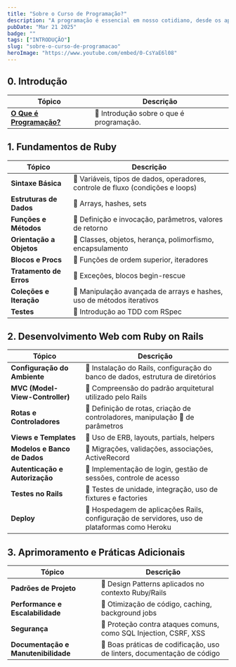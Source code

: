 ```yaml
---
title: "Sobre o Curso de Programação?"
description: "A programação é essencial em nosso cotidiano, desde os aplicativos que usamos no celular até os sistemas que operam em empresas, governos e até em satélites. Através da programação, podemos criar soluções para problemas, automatizar processos e inovar em diversas áreas."
pubDate: "Mar 21 2025"
badge: ""
tags: ["INTRODUÇÃO"]
slug: "sobre-o-curso-de-programacao"
heroImage: "https://www.youtube.com/embed/0-CsYaE6l08"
---
```


## 0. Introdução

| **Tópico**                    | **Descrição**                                                     |
|-------------------------------|-------------------------------------------------------------------|
| [**O Que é Programação?**](o-que-e-programacao)             | 📑 Introdução sobre o que é programação. |

## 1. Fundamentos de Ruby

| **Tópico**                    | **Descrição**                                                     |
|-------------------------------|-------------------------------------------------------------------|
| **Sintaxe Básica**             | 📑 Variáveis, tipos de dados, operadores, controle de fluxo (condições e loops) |
| **Estruturas de Dados**        | 📑 Arrays, hashes, sets                                             |
| **Funções e Métodos**          | 📑 Definição e invocação, parâmetros, valores de retorno            |
| **Orientação a Objetos**       | 📑 Classes, objetos, herança, polimorfismo, encapsulamento          |
| **Blocos e Procs**             | 📑 Funções de ordem superior, iteradores                            |
| **Tratamento de Erros**        | 📑 Exceções, blocos begin-rescue                                    |
| **Coleções e Iteração**        | 📑 Manipulação avançada de arrays e hashes, uso de métodos iterativos |
| **Testes**                     | 📑 Introdução ao TDD com RSpec                                      |

## 2. Desenvolvimento Web com Ruby on Rails

| **Tópico**                    | **Descrição**                                                     |
|-------------------------------|-------------------------------------------------------------------|
| **Configuração do Ambiente**   | 📑 Instalação do Rails, configuração do banco de dados, estrutura de diretórios |
| **MVC (Model-View-Controller)**| 📑 Compreensão do padrão arquitetural utilizado pelo Rails           |
| **Rotas e Controladores**      | 📑 Definição de rotas, criação de controladores, manipulação 📑 de parâmetros |
| **Views e Templates**          | 📑 Uso de ERB, layouts, partials, helpers                            |
| **Modelos e Banco de Dados**   | 📑 Migrações, validações, associações, ActiveRecord                 |
| **Autenticação e Autorização** | 📑 Implementação de login, gestão de sessões, controle de acesso    |
| **Testes no Rails**            | 📑 Testes de unidade, integração, uso de fixtures e factories       |
| **Deploy**                     | 📑 Hospedagem de aplicações Rails, configuração de servidores, uso de plataformas como Heroku |

## 3. Aprimoramento e Práticas Adicionais

| **Tópico**                    | **Descrição**                                                     |
|-------------------------------|-------------------------------------------------------------------|
| **Padrões de Projeto**         | 📑 Design Patterns aplicados no contexto Ruby/Rails                 |
| **Performance e Escalabilidade**| 📑 Otimização de código, caching, background jobs                   |
| **Segurança**                  | 📑 Proteção contra ataques comuns, como SQL Injection, CSRF, XSS    |
| **Documentação e Manutenibilidade**| 📑 Boas práticas de codificação, uso de linters, documentação de código |

